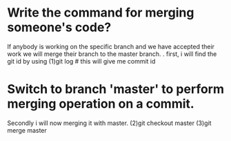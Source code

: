 # Write the command for merging someone's code?

If anybody is working on the specific branch and we have accepted their work we will merge their branch to the master branch. 
. first, i will find the git id by using 
(1)git log # this will give me commit id
# Switch to branch 'master' to perform merging operation on a commit.
Secondly i will now merging it with master.
(2)git checkout master
(3)git merge master
